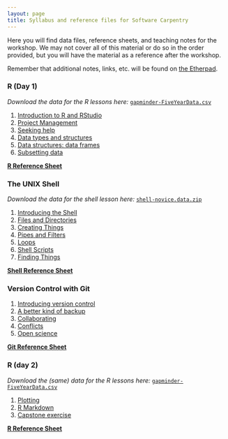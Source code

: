 ```yaml
---
layout: page
title: Syllabus and reference files for Software Carpentry
---
```


Here you will find data files, reference sheets, and teaching notes for the workshop.  We may not cover all of this material or do so in the order provided, but you will have the material as a reference after the workshop.

Remember that additional notes, links, etc. will be found on [the Etherpad](https://etherpad.mozilla.org/2015-07-06-ucdavis).

### R (Day 1)

*Download the data for the R lessons here:* [`gapminder-FiveYearData.csv`](./data/gapminder-FiveYearData.csv)

1.  [Introduction to R and RStudio](r-01-rstudio-intro.html)
2.  [Project Management](r-02-project-intro.html)
3.  [Seeking help](r-03-seeking-help.html)
4.  [Data types and structures](r-04-data-structures-part1.html)
5.  [Data structures: data frames](r-05-data-structures-part2.html)
6.  [Subsetting data](r-06-data-subsetting.html)

[**R Reference Sheet**](r-reference.html)

### The UNIX Shell

*Download the data for the shell lesson here:* [`shell-novice.data.zip`](./data/shell-novice-data.zip)

1.  [Introducing the Shell](shell-00-intro.html)
2.  [Files and Directories](shell-01-filedir.html)
3.  [Creating Things](shell-02-create.html)
4.  [Pipes and Filters](shell-03-pipefilter.html)
5.  [Loops](shell-04-loop.html)
6.  [Shell Scripts](shell-05-script.html)
7.  [Finding Things](shell-06-find.html)

[**Shell Reference Sheet**](shell-reference.html)

### Version Control with Git

1. [Introducing version control](git-00-intro.html)
2. [A better kind of backup](git-01-backup.html)
3. [Collaborating](git-02-collab.html)
4. [Conflicts](git-03-conflict.html)
5. [Open science](git-04-open.html)

[**Git Reference Sheet**](git_reference.md)

### R (day 2)

*Download the (same) data for the R lessons here:* [`gapminder-FiveYearData.csv`](./data/gapminder-FiveYearData.csv)

1.  [Plotting](r-08-plot-ggplot2.html) 
2.  [R Markdown](r-14-rmarkdown.html)
3.  [Capstone exercise](r-15-capstone.html)
<!-- 7.  [Functions](r-07-functions.html)
9.  [Vectorisation](09-vectorisation.html)
10. [Control flow](12-control-flow.html) -->

[**R Reference Sheet**](r-reference.html)
